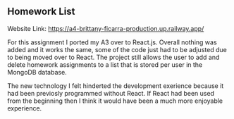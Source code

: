 ## Homework List

Website Link: https://a4-brittany-ficarra-production.up.railway.app/

For this assignment I ported my A3 over to React.js. Overall nothing was added and it works the same, some of the code just had to be adjusted due to being moved over to React. The project still allows the user to add and delete homework assignments to a list that is stored per user in the MongoDB database.

The new technology I felt hinderted the development exerience because it had been previosly programmed without React. If React had been used from the beginning then I think it would have been a much more enjoyable experience.
